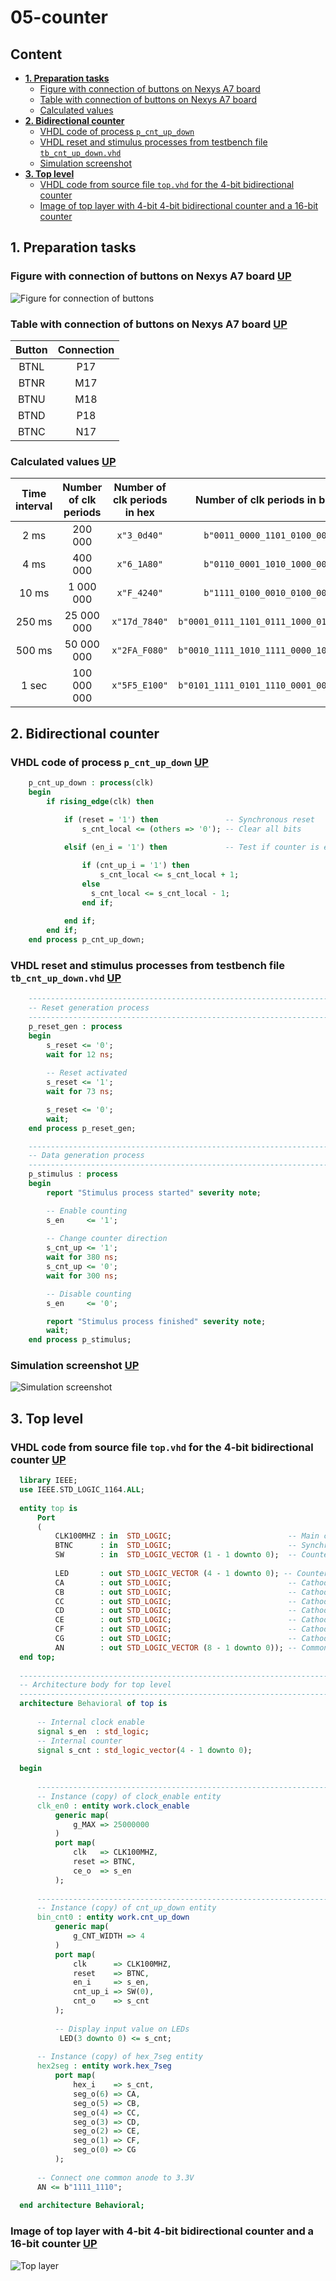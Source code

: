 # 05-counter

## Content
- [**1. Preparation tasks**](https://github.com/xhruby28/Digital-electronics-1/tree/main/Labs/05-counter#1-preparation-tasks)
    - [Figure with connection of buttons on Nexys A7 board](https://github.com/xhruby28/Digital-electronics-1/tree/main/Labs/05-counter#figure-with-connection-of-buttons-on-nexys-a7-board-up)
    - [Table with connection of buttons on Nexys A7 board](https://github.com/xhruby28/Digital-electronics-1/tree/main/Labs/05-counter#table-with-connection-of-buttons-on-nexys-a7-board-up)
    - [Calculated values](https://github.com/xhruby28/Digital-electronics-1/tree/main/Labs/05-counter#calculated-values-up)
- [**2. Bidirectional counter**](https://github.com/xhruby28/Digital-electronics-1/tree/main/Labs/05-counter#2-bidirectional-counter)
    - [VHDL code of process `p_cnt_up_down`](https://github.com/xhruby28/Digital-electronics-1/tree/main/Labs/05-counter#vhdl-code-of-process-p_cnt_up_down-up)
    - [VHDL reset and stimulus processes from testbench file `tb_cnt_up_down.vhd`](https://github.com/xhruby28/Digital-electronics-1/tree/main/Labs/05-counter#vhdl-reset-and-stimulus-processes-from-testbench-file-tb_cnt_up_downvhd-up)
    - [Simulation screenshot](https://github.com/xhruby28/Digital-electronics-1/tree/main/Labs/05-counter#simulation-screenshot-up)   
- [**3. Top level**](https://github.com/xhruby28/Digital-electronics-1/tree/main/Labs/05-counter#3-top-level)
    - [VHDL code from source file `top.vhd` for the 4-bit bidirectional counter](https://github.com/xhruby28/Digital-electronics-1/tree/main/Labs/05-counter#vhdl-code-from-source-file-topvhd-for-the-4-bit-bidirectional-counter-up)
    - [Image of top layer with 4-bit 4-bit bidirectional counter and a 16-bit counter](https://github.com/xhruby28/Digital-electronics-1/tree/main/Labs/05-counter#image-of-top-layer-with-4-bit-4-bit-bidirectional-counter-and-a-16-bit-counter-up)


## 1. Preparation tasks

### Figure with connection of buttons on Nexys A7 board [UP](https://github.com/xhruby28/Digital-electronics-1/tree/main/Labs/05-counter#content)

![Figure for connection of buttons](Images/buttons.png)

### Table with connection of buttons on Nexys A7 board [UP](https://github.com/xhruby28/Digital-electronics-1/tree/main/Labs/05-counter#content)

| **Button** | **Connection** | 
| :-: | :-: | 
| BTNL | P17 |
| BTNR | M17 |
| BTNU | M18 |
| BTND | P18 |
| BTNC | N17 |

### Calculated values [UP](https://github.com/xhruby28/Digital-electronics-1/tree/main/Labs/05-counter#content)

| **Time interval** | **Number of clk periods** | **Number of clk periods in hex** | **Number of clk periods in binary** |
| :-: | :-: | :-: | :-: |
| 2&nbsp;ms | 200 000 | `x"3_0d40"` | `b"0011_0000_1101_0100_0000"` |
| 4&nbsp;ms | 400 000 | `x"6_1A80"` | `b"0110_0001_1010_1000_0000"` |
| 10&nbsp;ms | 1 000 000 | `x"F_4240"` | `b"1111_0100_0010_0100_0000"` |
| 250&nbsp;ms | 25 000 000 | `x"17d_7840"` | `b"0001_0111_1101_0111_1000_0100_0000"` |
| 500&nbsp;ms | 50 000 000 | `x"2FA_F080"` | `b"0010_1111_1010_1111_0000_1000_0000"` |
| 1&nbsp;sec | 100 000 000 | `x"5F5_E100"` | `b"0101_1111_0101_1110_0001_0000_0000"` |

## 2. Bidirectional counter

### VHDL code of process `p_cnt_up_down` [UP](https://github.com/xhruby28/Digital-electronics-1/tree/main/Labs/05-counter#content)

```vhdl
    p_cnt_up_down : process(clk)
    begin
        if rising_edge(clk) then
        
            if (reset = '1') then               -- Synchronous reset
                s_cnt_local <= (others => '0'); -- Clear all bits

            elsif (en_i = '1') then             -- Test if counter is enabled

                if (cnt_up_i = '1') then
                    s_cnt_local <= s_cnt_local + 1;
                else
                  s_cnt_local <= s_cnt_local - 1;  
                end if;
                
            end if;
        end if;
    end process p_cnt_up_down;
```

### VHDL reset and stimulus processes from testbench file `tb_cnt_up_down.vhd` [UP](https://github.com/xhruby28/Digital-electronics-1/tree/main/Labs/05-counter#content)

```vhdl
    --------------------------------------------------------------------
    -- Reset generation process
    --------------------------------------------------------------------
    p_reset_gen : process
    begin
        s_reset <= '0';
        wait for 12 ns;
        
        -- Reset activated
        s_reset <= '1';
        wait for 73 ns;

        s_reset <= '0';
        wait;
    end process p_reset_gen;

    --------------------------------------------------------------------
    -- Data generation process
    --------------------------------------------------------------------
    p_stimulus : process
    begin
        report "Stimulus process started" severity note;

        -- Enable counting
        s_en     <= '1';
        
        -- Change counter direction
        s_cnt_up <= '1';
        wait for 380 ns;
        s_cnt_up <= '0';
        wait for 300 ns;

        -- Disable counting
        s_en     <= '0';

        report "Stimulus process finished" severity note;
        wait;
    end process p_stimulus;
```

### Simulation screenshot [UP](https://github.com/xhruby28/Digital-electronics-1/tree/main/Labs/05-counter#content)

![Simulation screenshot](Images/waveforms.png)

## 3. Top level

### VHDL code from source file `top.vhd` for the 4-bit bidirectional counter [UP](https://github.com/xhruby28/Digital-electronics-1/tree/main/Labs/05-counter#content)

```vhdl
  library IEEE;
  use IEEE.STD_LOGIC_1164.ALL;
  
  entity top is
      Port 
      ( 
          CLK100MHZ : in  STD_LOGIC;                          -- Main clock
          BTNC      : in  STD_LOGIC;                          -- Synchronous reset
          SW        : in  STD_LOGIC_VECTOR (1 - 1 downto 0);  -- Counter direction
          
          LED       : out STD_LOGIC_VECTOR (4 - 1 downto 0); -- Counter value LED indicators
          CA        : out STD_LOGIC;                          -- Cathod A
          CB        : out STD_LOGIC;                          -- Cathod B
          CC        : out STD_LOGIC;                          -- Cathod C
          CD        : out STD_LOGIC;                          -- Cathod D
          CE        : out STD_LOGIC;                          -- Cathod E
          CF        : out STD_LOGIC;                          -- Cathod F
          CG        : out STD_LOGIC;                          -- Cathod G
          AN        : out STD_LOGIC_VECTOR (8 - 1 downto 0)); -- Common anode signals to individual displays
  end top;
  
  ------------------------------------------------------------------------
  -- Architecture body for top level
  ------------------------------------------------------------------------
  architecture Behavioral of top is
  
      -- Internal clock enable
      signal s_en  : std_logic;
      -- Internal counter
      signal s_cnt : std_logic_vector(4 - 1 downto 0);
  
  begin
  
      --------------------------------------------------------------------
      -- Instance (copy) of clock_enable entity
      clk_en0 : entity work.clock_enable
          generic map(
              g_MAX => 25000000
          )
          port map(
              clk   => CLK100MHZ,
              reset => BTNC,
              ce_o  => s_en
          );
  
      --------------------------------------------------------------------
      -- Instance (copy) of cnt_up_down entity
      bin_cnt0 : entity work.cnt_up_down
          generic map(
              g_CNT_WIDTH => 4
          )
          port map(
              clk      => CLK100MHZ,
              reset    => BTNC, 
              en_i     => s_en,
              cnt_up_i => SW(0),
              cnt_o    => s_cnt
          );
          
          -- Display input value on LEDs
           LED(3 downto 0) <= s_cnt;
      
      -- Instance (copy) of hex_7seg entity
      hex2seg : entity work.hex_7seg
          port map(
              hex_i    => s_cnt,
              seg_o(6) => CA,
              seg_o(5) => CB,
              seg_o(4) => CC,
              seg_o(3) => CD,
              seg_o(2) => CE,
              seg_o(1) => CF,
              seg_o(0) => CG
          );
  
      -- Connect one common anode to 3.3V
      AN <= b"1111_1110";
  
  end architecture Behavioral;
```

### Image of top layer with 4-bit 4-bit bidirectional counter and a 16-bit counter [UP](https://github.com/xhruby28/Digital-electronics-1/tree/main/Labs/05-counter#content)

![Top layer](Images/schem4bit&16bit.png)